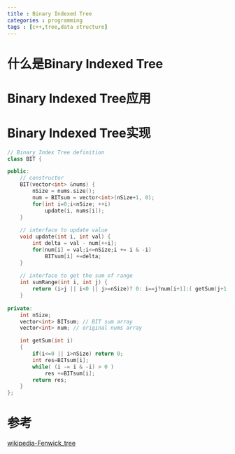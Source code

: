 ```yaml
---
title : Binary Indexed Tree
categories : programming
tags : [c++,tree,data structure]
---
```


# 什么是**Binary Indexed Tree**

# **Binary Indexed Tree**应用

# **Binary Indexed Tree**实现

```cpp
// Binary Index Tree definition
class BIT {

public:
    // constructor
    BIT(vector<int> &nums) {
        nSize = nums.size();
        num = BITsum = vector<int>(nSize+1, 0);
        for(int i=0;i<nSize; ++i)
            update(i, nums[i]);
    }
    
    // interface to update value
    void update(int i, int val) {
        int delta = val - num[++i];
        for(num[i] = val;i<=nSize;i += i & -i)
            BITsum[i] +=delta;
    }
    
    // interface to get the sum of range
    int sumRange(int i, int j) {
        return (i>j || i<0 || j>=nSize)? 0: i==j?num[i+1]:( getSum(j+1) - getSum(i) );
    }
    
private:   
    int nSize;
    vector<int> BITsum; // BIT sum array
    vector<int> num; // original nums array

    int getSum(int i)
    {
        if(i<=0 || i>nSize) return 0;
        int res=BITsum[i];
        while( (i -= i & -i) > 0 )
            res +=BITsum[i];
        return res;
    }
};
```

# 参考

[wikipedia-Fenwick_tree](https://en.wikipedia.org/wiki/Fenwick_tree)  
